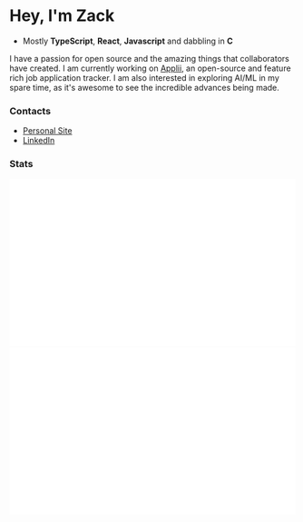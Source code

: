 # Hey, I'm Zack

- Mostly **TypeScript**, **React**, **Javascript** and dabbling in **C**
  
I have a passion for open source and the amazing things that collaborators have created. I am currently working on [Applii](https://github.com/curatedcode/applii-tracker), an open-source and feature rich job application tracker. I am also interested in exploring AI/ML in my spare time, as it's awesome to see the incredible advances being made.

### Contacts

- [Personal Site](https://zackaryf.net)
- [LinkedIn](https://www.linkedin.com/in/zackary-fotheringham/)

### Stats

![](https://raw.githubusercontent.com/curatedcode/github-stats/master/generated/languages.svg#gh-dark-mode-only)
![](https://raw.githubusercontent.com/curatedcode/github-stats/master/generated/languages.svg#gh-light-mode-only)
